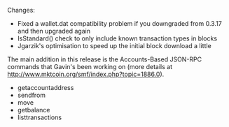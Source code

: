 Changes:
* Fixed a wallet.dat compatibility problem if you downgraded from 0.3.17 and then upgraded again
* IsStandard() check to only include known transaction types in blocks
* Jgarzik's optimisation to speed up the initial block download a little

The main addition in this release is the Accounts-Based JSON-RPC commands that Gavin's been working on (more details at http://www.mktcoin.org/smf/index.php?topic=1886.0).  
* getaccountaddress
* sendfrom
* move
* getbalance
* listtransactions

